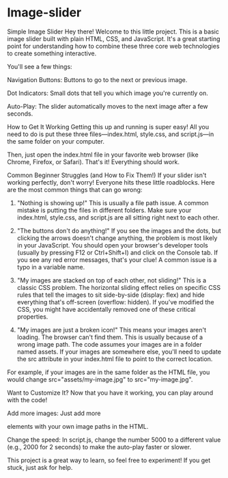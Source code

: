 # Image-slider
Simple Image Slider
Hey there! Welcome to this little project. This is a basic image slider built with plain HTML, CSS, and JavaScript. It's a great starting point for understanding how to combine these three core web technologies to create something interactive.

You'll see a few things:

Navigation Buttons: Buttons to go to the next or previous image.

Dot Indicators: Small dots that tell you which image you're currently on.

Auto-Play: The slider automatically moves to the next image after a few seconds.

How to Get It Working
Getting this up and running is super easy! All you need to do is put these three files—index.html, style.css, and script.js—in the same folder on your computer.

Then, just open the index.html file in your favorite web browser (like Chrome, Firefox, or Safari). That's it! Everything should work.

Common Beginner Struggles (and How to Fix Them!)
If your slider isn't working perfectly, don't worry! Everyone hits these little roadblocks. Here are the most common things that can go wrong:

1. "Nothing is showing up!"
This is usually a file path issue. A common mistake is putting the files in different folders. Make sure your index.html, style.css, and script.js are all sitting right next to each other.

2. "The buttons don't do anything!"
If you see the images and the dots, but clicking the arrows doesn't change anything, the problem is most likely in your JavaScript. You should open your browser's developer tools (usually by pressing F12 or Ctrl+Shift+I) and click on the Console tab.  If you see any red error messages, that's your clue! A common issue is a typo in a variable name.

3. "My images are stacked on top of each other, not sliding!"
This is a classic CSS problem. The horizontal sliding effect relies on specific CSS rules that tell the images to sit side-by-side (display: flex) and hide everything that's off-screen (overflow: hidden). If you've modified the CSS, you might have accidentally removed one of these critical properties.

4. "My images are just a broken icon!"
This means your images aren't loading. The browser can't find them.  This is usually because of a wrong image path. The code assumes your images are in a folder named assets. If your images are somewhere else, you'll need to update the src attribute in your index.html file to point to the correct location.

For example, if your images are in the same folder as the HTML file, you would change src="assets/my-image.jpg" to src="my-image.jpg".

Want to Customize It?
Now that you have it working, you can play around with the code!

Add more images: Just add more <div class="slide"> elements with your own image paths in the HTML.

Change the speed: In script.js, change the number 5000 to a different value (e.g., 2000 for 2 seconds) to make the auto-play faster or slower.

This project is a great way to learn, so feel free to experiment! If you get stuck, just ask for help.
